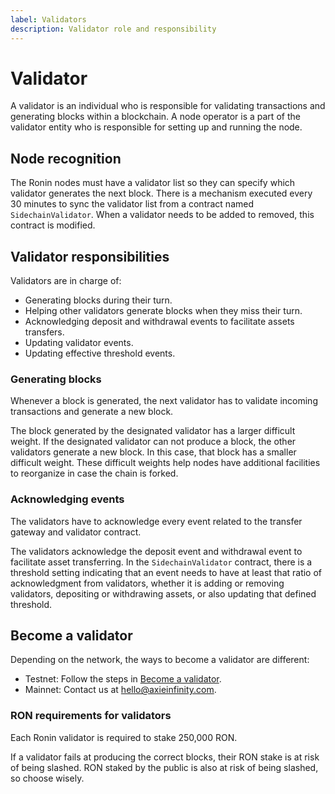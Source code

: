 ```yaml
---
label: Validators
description: Validator role and responsibility
---
```


# Validator

A validator is an individual who is responsible for validating transactions and generating blocks within a blockchain. A node operator is a part of the validator entity who is responsible for setting up and running the node.

## Node recognition

The Ronin nodes must have a validator list so they can specify which validator generates the next block. There is a mechanism executed every 30 minutes to sync the validator list from a contract named `SidechainValidator`. When a validator needs to be added to removed, this contract is modified.

## Validator responsibilities

Validators are in charge of:

* Generating blocks during their turn.
* Helping other validators generate blocks when they miss their turn.
* Acknowledging deposit and withdrawal events to facilitate assets transfers.
* Updating validator events.
* Updating effective threshold events.

### Generating blocks

Whenever a block is generated, the next validator has to validate incoming transactions and generate a new block.

The block generated by the designated validator has a larger difficult weight. If the designated validator can not produce a block, the other validators generate a new block. In this case, that block has a smaller difficult weight. These difficult weights help nodes have additional facilities to reorganize in case the chain is forked.

### Acknowledging events

The validators have to acknowledge every event related to the transfer gateway and validator contract.

The validators acknowledge the deposit event and withdrawal event to facilitate asset transferring. In the `SidechainValidator` contract, there is a threshold setting indicating that an event needs to have at least that ratio of acknowledgment from validators, whether it is adding or removing validators, depositing or withdrawing assets, or also updating that defined threshold.

## Become a validator

Depending on the network, the ways to become a validator are different:

* Testnet: Follow the steps in [Become a validator](./../../validators/onboarding/become-validator.mdx).
* Mainnet: Contact us at hello@axieinfinity.com.

### RON requirements for validators
Each Ronin validator is required to stake 250,000 RON.

If a validator fails at producing the correct blocks, their RON stake is at risk of being slashed. RON staked by the public is also at risk of being slashed, so choose wisely.
